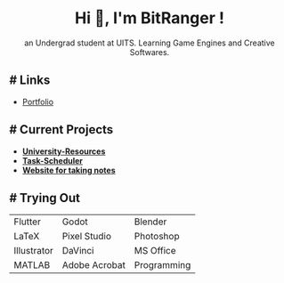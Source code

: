 <h1 align="center">Hi 👋, I'm BitRanger !</h1>
<!-- <p align=center> <img src="shuba-duck-know-your-meme.gif" height=300px width=300px></p> -->
<p align=center>an Undergrad student at UITS. Learning Game Engines and Creative Softwares.</p> 
  
<h2># Links</h2>

<!-- - <a href="https://forms.gle/ifDSTsdRaG9c4zJ3A">Link-Tree</a> -->
- <a href="https://b1tranger.github.io/">Portfolio</a>
<!-- - <a href="https://discordapp.com/users/461953229299646471">Discord</a>
- <a href="https://steamcommunity.com/id/BitRanger/">Steam</a>
- <a href="https://www.behance.net/b1tranger">Behance</a> -->

<h2># Current Projects</h2>

- **[University-Resources](https://ouits-res.netlify.app/)**
- **[Task-Scheduler](https://ouits-schedule.netlify.app/)**
- **[Website for taking notes](https://b1tranger.github.io/b1tranger.note-taking-website/)**

<h2># Trying Out</h2>
<table><tr>
<td>Flutter</td>
<td>Godot</td>
<td>Blender</td>
</tr>
<tr>
<td>LaTeX</td>
<td>Pixel Studio</td>
<td>Photoshop</td>
</tr>
<tr>
<td>Illustrator</td>
<td>DaVinci</td>
<td>MS Office</td>
</tr>
<tr>
<td>MATLAB</td>
<td>Adobe Acrobat</td>
<td>Programming</td>
</tr></table>

<!-- <h2># Stats</h2>
<p> <img src="https://github-readme-stats.vercel.app/api?username=b1tranger&theme=dracula" alt="Stats" /> -->

<!-- https://github.com/anuraghazra/github-readme-stats?tab=readme-ov-file#showing-icons -->

